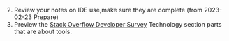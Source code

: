 2. Review your notes on IDE use,make sure they are complete (from 2023-02-23 Prepare) 
3. Preview the [Stack Overflow Developer Survey](https://survey.stackoverflow.co/2022/#technology) Technology section parts that are about tools. 